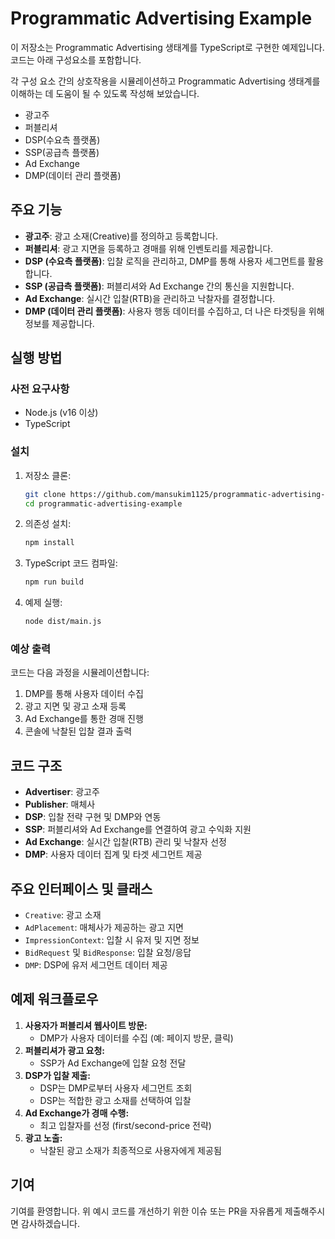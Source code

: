 # Programmatic Advertising Example

이 저장소는 Programmatic Advertising 생태계를 TypeScript로 구현한 예제입니다. 코드는 아래 구성요소를 포함합니다.

각 구성 요소 간의 상호작용을 시뮬레이션하고 Programmatic Advertising 생태계를 이해하는 데 도움이 될 수 있도록 작성해 보았습니다.

- 광고주
- 퍼블리셔
- DSP(수요측 플랫폼)
- SSP(공급측 플랫폼)
- Ad Exchange
- DMP(데이터 관리 플랫폼)

## 주요 기능

- **광고주**: 광고 소재(Creative)를 정의하고 등록합니다.
- **퍼블리셔**: 광고 지면을 등록하고 경매를 위해 인벤토리를 제공합니다.
- **DSP (수요측 플랫폼)**: 입찰 로직을 관리하고, DMP를 통해 사용자 세그먼트를 활용합니다.
- **SSP (공급측 플랫폼)**: 퍼블리셔와 Ad Exchange 간의 통신을 지원합니다.
- **Ad Exchange**: 실시간 입찰(RTB)을 관리하고 낙찰자를 결정합니다.
- **DMP (데이터 관리 플랫폼)**: 사용자 행동 데이터를 수집하고, 더 나은 타겟팅을 위해 정보를 제공합니다.

## 실행 방법

### 사전 요구사항

- Node.js (v16 이상)
- TypeScript

### 설치

1. 저장소 클론:
   ```bash
   git clone https://github.com/mansukim1125/programmatic-advertising-example.git
   cd programmatic-advertising-example
   ```

2. 의존성 설치:
   ```bash
   npm install
   ```

3. TypeScript 코드 컴파일:
   ```bash
   npm run build
   ```

4. 예제 실행:
   ```bash
   node dist/main.js
   ```

### 예상 출력

코드는 다음 과정을 시뮬레이션합니다:

1. DMP를 통해 사용자 데이터 수집
2. 광고 지면 및 광고 소재 등록
3. Ad Exchange를 통한 경매 진행
4. 콘솔에 낙찰된 입찰 결과 출력

## 코드 구조

- **Advertiser**: 광고주
- **Publisher**: 매체사
- **DSP**: 입찰 전략 구현 및 DMP와 연동
- **SSP**: 퍼블리셔와 Ad Exchange를 연결하여 광고 수익화 지원
- **Ad Exchange**: 실시간 입찰(RTB) 관리 및 낙찰자 선정
- **DMP**: 사용자 데이터 집계 및 타겟 세그먼트 제공

## 주요 인터페이스 및 클래스

- `Creative`: 광고 소재
- `AdPlacement`: 매체사가 제공하는 광고 지면
- `ImpressionContext`: 입찰 시 유저 및 지면 정보
- `BidRequest` 및 `BidResponse`: 입찰 요청/응답
- `DMP`: DSP에 유저 세그먼트 데이터 제공

## 예제 워크플로우

1. **사용자가 퍼블리셔 웹사이트 방문:**
    - DMP가 사용자 데이터를 수집 (예: 페이지 방문, 클릭)
2. **퍼블리셔가 광고 요청:**
    - SSP가 Ad Exchange에 입찰 요청 전달
3. **DSP가 입찰 제출:**
    - DSP는 DMP로부터 사용자 세그먼트 조회
    - DSP는 적합한 광고 소재를 선택하여 입찰
4. **Ad Exchange가 경매 수행:**
    - 최고 입찰자를 선정 (first/second-price 전략)
5. **광고 노출:**
    - 낙찰된 광고 소재가 최종적으로 사용자에게 제공됨

## 기여

기여를 환영합니다. 위 예시 코드를 개선하기 위한 이슈 또는 PR을 자유롭게 제출해주시면 감사하겠습니다.
